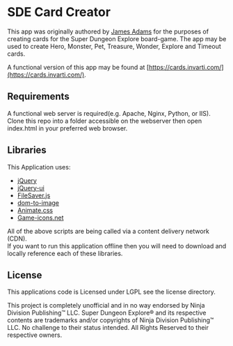 # SDE Card Creator
This app was originally authored by [James Adams](https://github.com/medicationforall) for the purposes of creating cards for the Super Dungeon Explore board-game. The app may be used to create Hero, Monster, Pet, Treasure, Wonder, Explore and Timeout cards. 

A functional version of this app may be found at [https://cards.invarti.com/](https://cards.invarti.com/). 


## Requirements
A functional web server is required(e.g. Apache, Nginx, Python, or IIS). Clone this repo into a folder accessible on the webserver then open index.html in your preferred web browser. 


## Libraries
This Application uses:
* [jQuery](https://jquery.com/)
* [jQuery-ui](http://jqueryui.com/)
* [FileSaver.js](https://github.com/eligrey/FileSaver.js/)
* [dom-to-image](https://github.com/tsayen/dom-to-image)
* [Animate.css](https://daneden.github.io/animate.css/)
* [Game-icons.net](http://game-icons.net/)


All of the above scripts are being called via a content delivery network (CDN).<br />
If you want to run this application offline then you will need to download and locally reference each of these libraries.


## License
This applications code is Licensed under LGPL see the license directory.

This project is completely unofficial and in no way endorsed by Ninja Division Publishing™ LLC. Super Dungeon Explore® and its respective contents are trademarks and/or copyrights of Ninja Division Publishing™ LLC. No challenge to their status intended. All Rights Reserved to their respective owners.
